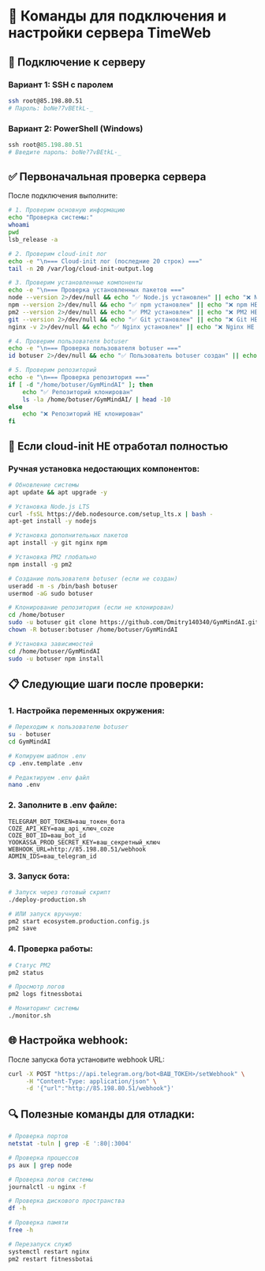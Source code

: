 # 🚀 Команды для подключения и настройки сервера TimeWeb

## 🔐 Подключение к серверу

### Вариант 1: SSH с паролем
```bash
ssh root@85.198.80.51
# Пароль: boNe?7vBEtkL-_
```

### Вариант 2: PowerShell (Windows)
```powershell
ssh root@85.198.80.51
# Введите пароль: boNe?7vBEtkL-_
```

## ✅ Первоначальная проверка сервера

После подключения выполните:

```bash
# 1. Проверим основную информацию
echo "Проверка системы:"
whoami
pwd
lsb_release -a

# 2. Проверим cloud-init лог
echo -e "\n=== Cloud-init лог (последние 20 строк) ==="
tail -n 20 /var/log/cloud-init-output.log

# 3. Проверим установленные компоненты
echo -e "\n=== Проверка установленных пакетов ==="
node --version 2>/dev/null && echo "✅ Node.js установлен" || echo "❌ Node.js НЕ установлен"
npm --version 2>/dev/null && echo "✅ npm установлен" || echo "❌ npm НЕ установлен"
pm2 --version 2>/dev/null && echo "✅ PM2 установлен" || echo "❌ PM2 НЕ установлен"
git --version 2>/dev/null && echo "✅ Git установлен" || echo "❌ Git НЕ установлен"
nginx -v 2>/dev/null && echo "✅ Nginx установлен" || echo "❌ Nginx НЕ установлен"

# 4. Проверим пользователя botuser
echo -e "\n=== Проверка пользователя botuser ==="
id botuser 2>/dev/null && echo "✅ Пользователь botuser создан" || echo "❌ Пользователь botuser НЕ создан"

# 5. Проверим репозиторий
echo -e "\n=== Проверка репозитория ==="
if [ -d "/home/botuser/GymMindAI" ]; then
    echo "✅ Репозиторий клонирован"
    ls -la /home/botuser/GymMindAI/ | head -10
else
    echo "❌ Репозиторий НЕ клонирован"
fi
```

## 🔧 Если cloud-init НЕ отработал полностью

### Ручная установка недостающих компонентов:

```bash
# Обновление системы
apt update && apt upgrade -y

# Установка Node.js LTS
curl -fsSL https://deb.nodesource.com/setup_lts.x | bash -
apt-get install -y nodejs

# Установка дополнительных пакетов
apt install -y git nginx npm

# Установка PM2 глобально
npm install -g pm2

# Создание пользователя botuser (если не создан)
useradd -m -s /bin/bash botuser
usermod -aG sudo botuser

# Клонирование репозитория (если не клонирован)
cd /home/botuser
sudo -u botuser git clone https://github.com/Dmitry140340/GymMindAI.git
chown -R botuser:botuser /home/botuser/GymMindAI

# Установка зависимостей
cd /home/botuser/GymMindAI
sudo -u botuser npm install
```

## 📋 Следующие шаги после проверки:

### 1. Настройка переменных окружения:
```bash
# Переходим к пользователю botuser
su - botuser
cd GymMindAI

# Копируем шаблон .env
cp .env.template .env

# Редактируем .env файл
nano .env
```

### 2. Заполните в .env файле:
```env
TELEGRAM_BOT_TOKEN=ваш_токен_бота
COZE_API_KEY=ваш_api_ключ_coze
COZE_BOT_ID=ваш_bot_id
YOOKASSA_PROD_SECRET_KEY=ваш_секретный_ключ
WEBHOOK_URL=http://85.198.80.51/webhook
ADMIN_IDS=ваш_telegram_id
```

### 3. Запуск бота:
```bash
# Запуск через готовый скрипт
./deploy-production.sh

# ИЛИ запуск вручную:
pm2 start ecosystem.production.config.js
pm2 save
```

### 4. Проверка работы:
```bash
# Статус PM2
pm2 status

# Просмотр логов
pm2 logs fitnessbotai

# Мониторинг системы
./monitor.sh
```

## 🌐 Настройка webhook:

После запуска бота установите webhook URL:
```bash
curl -X POST "https://api.telegram.org/bot<ВАШ_ТОКЕН>/setWebhook" \
     -H "Content-Type: application/json" \
     -d '{"url":"http://85.198.80.51/webhook"}'
```

## 🔍 Полезные команды для отладки:

```bash
# Проверка портов
netstat -tuln | grep -E ':80|:3004'

# Проверка процессов
ps aux | grep node

# Проверка логов системы
journalctl -u nginx -f

# Проверка дискового пространства
df -h

# Проверка памяти
free -h

# Перезапуск служб
systemctl restart nginx
pm2 restart fitnessbotai
```
